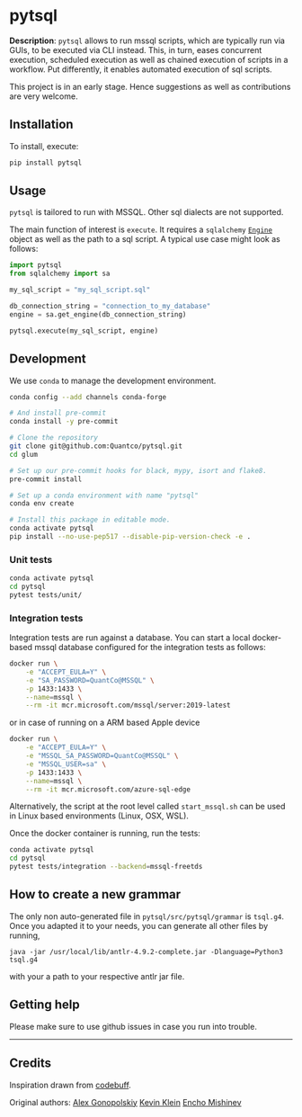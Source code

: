 # pytsql

**Description**: `pytsql` allows to run mssql scripts, which are typically run via GUIs, to be executed via CLI instead.
This, in turn, eases concurrent execution, scheduled execution as well as chained execution
of scripts in a workflow. Put differently, it enables automated execution of sql
scripts.

This project is in an early stage. Hence suggestions as well as contributions are very welcome.

## Installation

To install, execute:

```bash
pip install pytsql
```

## Usage

`pytsql` is tailored to run with MSSQL. Other sql dialects are not supported.

The main function of interest is `execute`. It requires a `sqlalchemy` [`Engine`][engine]
object as well as the path to a sql script. A typical use case might look as follows:

```python
import pytsql
from sqlalchemy import sa

my_sql_script = "my_sql_script.sql"

db_connection_string = "connection_to_my_database"
engine = sa.get_engine(db_connection_string)

pytsql.execute(my_sql_script, engine)
```

[engine]: https://docs.sqlalchemy.org/en/14/core/engines.html

## Development

We use `conda` to manage the development environment.

```bash
conda config --add channels conda-forge

# And install pre-commit
conda install -y pre-commit

# Clone the repository
git clone git@github.com:Quantco/pytsql.git
cd glum

# Set up our pre-commit hooks for black, mypy, isort and flake8.
pre-commit install

# Set up a conda environment with name "pytsql"
conda env create

# Install this package in editable mode.
conda activate pytsql
pip install --no-use-pep517 --disable-pip-version-check -e .
```

### Unit tests

```bash
conda activate pytsql
cd pytsql
pytest tests/unit/
```

### Integration tests

Integration tests are run against a database. You can start a local docker-based mssql database configured for the integration tests as follows:

```bash
docker run \
    -e "ACCEPT_EULA=Y" \
    -e "SA_PASSWORD=QuantCo@MSSQL" \
    -p 1433:1433 \
    --name=mssql \
    --rm -it mcr.microsoft.com/mssql/server:2019-latest
```

or in case of running on a ARM based Apple device

```bash
docker run \
    -e "ACCEPT_EULA=Y" \
    -e "MSSQL_SA_PASSWORD=QuantCo@MSSQL" \
    -e "MSSQL_USER=sa" \
    -p 1433:1433 \
    --name=mssql \
    --rm -it mcr.microsoft.com/azure-sql-edge
```

Alternatively, the script at the root level called `start_mssql.sh` can be used in Linux based environments (Linux, OSX, WSL).

Once the docker container is running, run the tests:

```bash
conda activate pytsql
cd pytsql
pytest tests/integration --backend=mssql-freetds
```

## How to create a new grammar

The only non auto-generated file in `pytsql/src/pytsql/grammar` is `tsql.g4`. Once you adapted it to your needs, you can generate all other files by running,

`java -jar /usr/local/lib/antlr-4.9.2-complete.jar -Dlanguage=Python3 tsql.g4`

with your a path to your respective antlr jar file.

## Getting help

Please make sure to use github issues in case you run into trouble.

----

## Credits

Inspiration drawn from [codebuff](https://github.com/antlr/codebuff/blob/master/grammars/org/antlr/codebuff/tsql.g4).

Original authors:
[Alex Gonopolskiy](https://github.com/agonopol)
[Kevin Klein](https://github.com/kklein)
[Encho Mishinev](https://github.com/EnchoMishinevQC)
